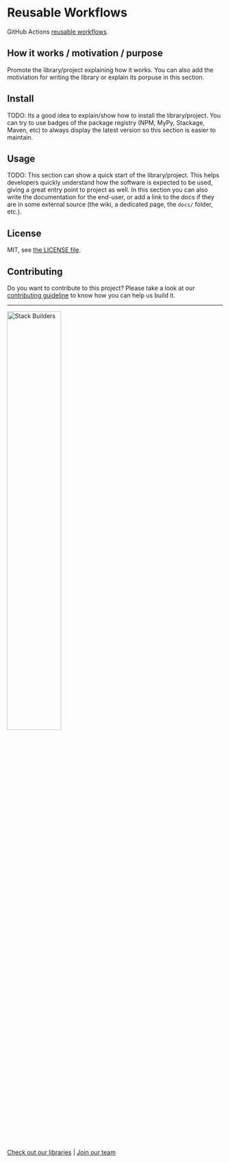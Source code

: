 # Reusable Workflows

GitHub Actions [reusable workflows][reusable-workflows].


## How it works / motivation / purpose

Promote the library/project explaining how it works. You can also add the
motiviation for writing the library or explain its porpuse in this section.

## Install

TODO: Its a good idea to explain/show how to install the library/project. You
can try to use badges of the package registry (NPM, MyPy, Stackage, Maven, etc)
to always display the latest version so this section is easier to maintain.

## Usage

TODO: This section can show a quick start of the library/project. This helps
developers quickly understand how the software is expected to be used, giving a
great entry point to project as well. In this section you can also write the
documentation for the end-user, or add a link to the docs if they are in some
external source (the wiki, a dedicated page, the `docs/` folder, etc.).

## License

MIT, see [the LICENSE file](LICENSE).

## Contributing

Do you want to contribute to this project? Please take a look at our
[contributing guideline](docs/CONTRIBUTING.md) to know how you can help us
build it.

---
<img src="https://www.stackbuilders.com/media/images/Sb-supports.original.png" alt="Stack Builders" width="50%"></img>  
[Check out our libraries](https://github.com/stackbuilders/) | [Join our team](https://www.stackbuilders.com/join-us/)

[reusable-workflows]: https://docs.github.com/en/actions/using-workflows/reusing-workflows
